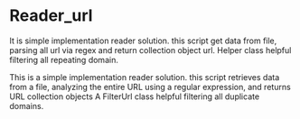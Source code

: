 # Reader_url

It is simple implementation  reader solution. 
this script get data from file, parsing all url via regex and return collection object url.
Helper class helpful filtering all repeating domain. 

This is a simple implementation reader solution.
this script retrieves data from a file, analyzing the entire URL using a regular expression, and returns URL collection objects
A FilterUrl class helpful filtering all duplicate domains.
